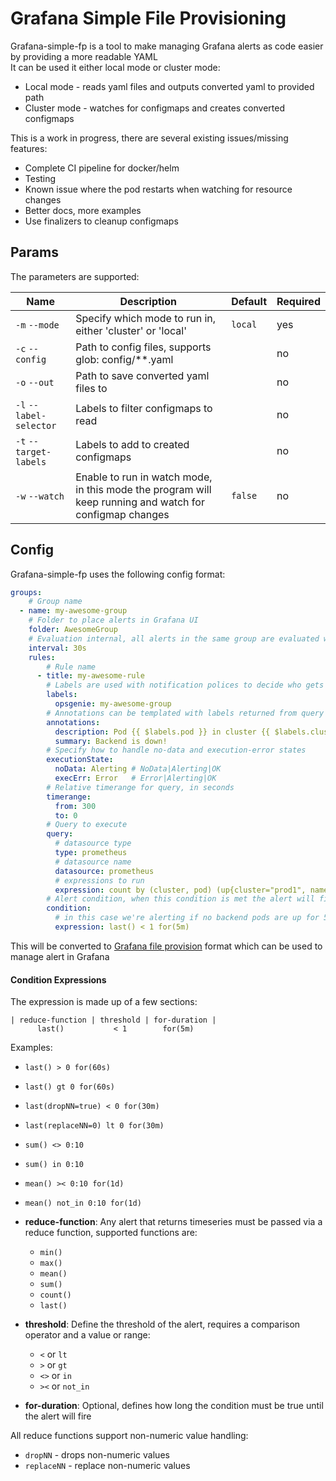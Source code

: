 # Grafana Simple File Provisioning
Grafana-simple-fp is a tool to make managing Grafana alerts as code easier by providing a more readable YAML  
It can be used it either local mode or cluster mode:
* Local mode - reads yaml files and outputs converted yaml to provided path
* Cluster mode - watches for configmaps and creates converted configmaps

This is a work in progress, there are several existing issues/missing features:
* Complete CI pipeline for docker/helm
* Testing
* Known issue where the pod restarts when watching for resource changes
* Better docs, more examples
* Use finalizers to cleanup configmaps

## Params
The parameters are supported:

| Name                    | Description                                                                                             | Default | Required |
|-------------------------|---------------------------------------------------------------------------------------------------------|---------|----------|
| `-m` `--mode`           | Specify which mode to run in, either 'cluster' or 'local'                                               | `local` | yes      |
| `-c` `--config`         | Path to config files, supports glob: config/**.yaml                                                     |         | no       |
| `-o` `--out`            | Path to save converted yaml files to                                                                    |         | no       |
| `-l` `--label-selector` | Labels to filter configmaps to read                                                                     |         | no       |
| `-t` `--target-labels`  | Labels to add to created configmaps                                                                     |         | no       |
| `-w` `--watch`          | Enable to run in watch mode, in this mode the program will keep running and watch for configmap changes | `false` | no       |


## Config
Grafana-simple-fp uses the following config format:
```yaml
groups:
    # Group name
  - name: my-awesome-group
    # Folder to place alerts in Grafana UI
    folder: AwesomeGroup
    # Evaluation internal, all alerts in the same group are evaluated with the same interval
    interval: 30s
    rules:
        # Rule name
      - title: my-awesome-rule
        # Labels are used with notification polices to decide who gets notified
        labels:
          opsgenie: my-awesome-group
        # Annotations can be templated with labels returned from query
        annotations:
          description: Pod {{ $labels.pod }} in cluster {{ $labels.cluster }} is down!
          summary: Backend is down!
        # Specify how to handle no-data and execution-error states
        executionState:
          noData: Alerting # NoData|Alerting|OK
          execErr: Error   # Error|Alerting|OK
        # Relative timerange for query, in seconds
        timerange:
          from: 300
          to: 0
        # Query to execute
        query:
          # datasource type
          type: prometheus
          # datasource name
          datasource: prometheus
          # expressions to run
          expression: count by (cluster, pod) (up{cluster="prod1", namespace="default", pod=~"backend-.+"})
        # Alert condition, when this condition is met the alert will fire
        condition:
          # in this case we're alerting if no backend pods are up for 5 minutes
          expression: last() < 1 for(5m)
```

This will be converted to [Grafana file provision](https://grafana.com/docs/grafana/latest/alerting/set-up/provision-alerting-resources/file-provisioning/#provision-alert-rules) format 
which can be used to manage alert in Grafana

#### Condition Expressions
The expression is made up of a few sections:
```
| reduce-function | threshold | for-duration |
      last()           < 1        for(5m)
```

Examples:
* `last() > 0 for(60s)`
* `last() gt 0 for(60s)`
* `last(dropNN=true) < 0 for(30m)`
* `last(replaceNN=0) lt 0 for(30m)`
* `sum() <> 0:10`
* `sum() in 0:10`
* `mean() >< 0:10 for(1d)`
* `mean() not_in 0:10 for(1d)`


* **reduce-function**: Any alert that returns timeseries must be passed via a reduce function, supported functions are:
  * `min()`
  * `max()`
  * `mean()`
  * `sum()`
  * `count()`
  * `last()`
* **threshold**: Define the threshold of the alert, requires a comparison operator and a value or range:
  * `<` or `lt`
  * `>` or `gt`
  * `<>` or `in`
  * `><` or `not_in`
* **for-duration**: Optional, defines how long the condition must be true until the alert will fire

All reduce functions support non-numeric value handling:
* `dropNN` - drops non-numeric values
* `replaceNN` - replace non-numeric values
